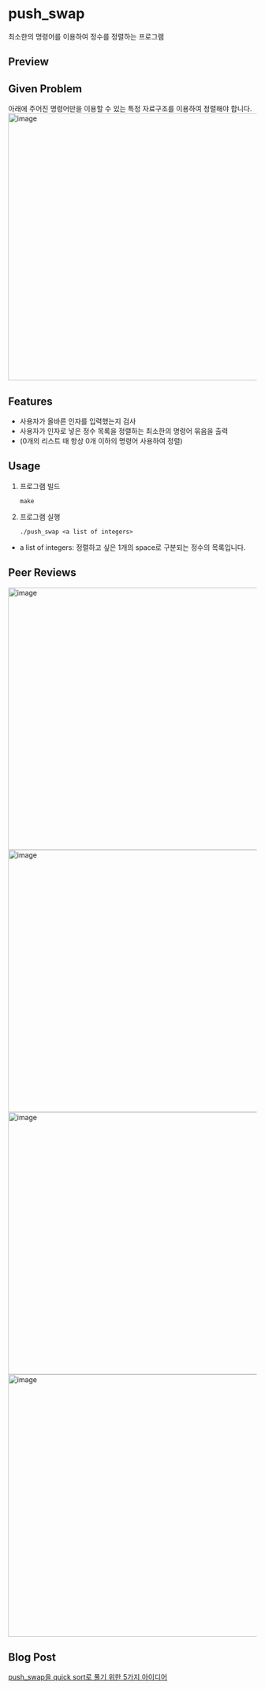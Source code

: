 # push_swap
최소한의 명령어를 이용하여 정수를 정렬하는 프로그램

## Preview

## Given Problem
아래에 주어진 명령어만을 이용할 수 있는 특정 자료구조를 이용하여 정렬해야 합니다.
<img width="542" alt="image" src="https://github.com/yeseulgangahan/push_swap/assets/88709878/e4b83687-9f9d-4856-af8a-3cb8dbd89ddc">

## Features
- 사용자가 올바른 인자를 입력했는지 검사
- 사용자가 인자로 넣은 정수 목록을 정렬하는 최소한의 명령어 묶음을 출력
- (0개의 리스트 때 항상 0개 이하의 명령어 사용하여 정렬)

## Usage
1. 프로그램 빌드
   ```
   make
   ```
2. 프로그램 실행
   ```
   ./push_swap <a list of integers>
   ```
- a list of integers: 정렬하고 싶은 1개의 space로 구분되는 정수의 목록입니다.

## Peer Reviews
<img width="532" alt="image" src="https://github.com/yeseulgangahan/push_swap/assets/88709878/3a68ab3b-9bca-4842-9dc0-3fab3180c2c4">
<img width="532" alt="image" src="https://github.com/yeseulgangahan/push_swap/assets/88709878/b0f44bf6-b150-41bc-aead-1f14d3d928ca">
<img width="532" alt="image" src="https://github.com/yeseulgangahan/push_swap/assets/88709878/eeab7e06-4ab8-4cac-bb2c-98dd699d5186">
<img width="532" alt="image" src="https://github.com/yeseulgangahan/push_swap/assets/88709878/65ba2319-cccc-471f-9a8c-c405a21aabfe">

## Blog Post
[push_swap을 quick sort로 풀기 위한 5가지 아이디어](https://velog.io/@letmeshare46/pushswap)
